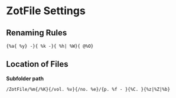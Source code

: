 # ZotFile Settings
## Renaming Rules
```
{%a{ %y} -}{ %k -}{ %h| %W}{ @%O}
```

## Location of Files
**Subfolder path**
```
/ZotFile/%m{/%K}{/vol. %v}{/no. %e}/{p. %f - }{%C. }{%z|%Z|%b}
```